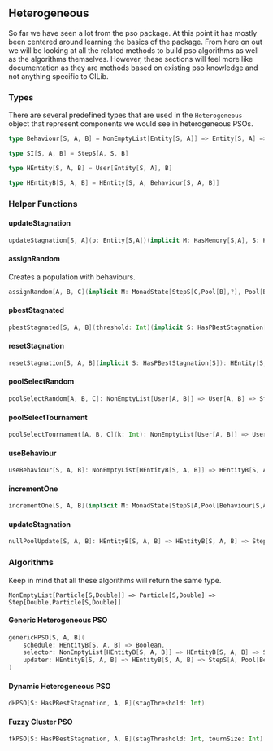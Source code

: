## Heterogeneous

So far we have seen a lot from the pso package.
At this point it has mostly been centered around learning the basics of the package.
From here on out we will be looking at all the related methods to build pso algorithms as well as the algorithms themselves.
However, these sections will feel more like documentation as they are methods based on existing pso knowledge and not anything specific to CILib.

### Types

There are several predefined types that are used in the `Heterogeneous` object that represent components we would see in heterogeneous PSOs.

```scala
type Behaviour[S, A, B] = NonEmptyList[Entity[S, A]] => Entity[S, A] => StepS[A, B, Entity[S, A]]

type SI[S, A, B] = StepS[A, S, B]

type HEntity[S, A, B] = User[Entity[S, A], B]

type HEntityB[S, A, B] = HEntity[S, A, Behaviour[S, A, B]]
```

### Helper Functions

#### updateStagnation

```scala
updateStagnation[S, A](p: Entity[S,A])(implicit M: HasMemory[S,A], S: HasPBestStagnation[S]): Step[A, Entity[S,A]]
```

#### assignRandom

Creates a population with behaviours.

```scala
assignRandom[A, B, C](implicit M: MonadState[StepS[C,Pool[B],?], Pool[B]]): NonEmptyList[A] => StepS[C,Pool[B],NonEmptyList[User[A, B]]]
```

#### pbestStagnated

```scala
pbestStagnated[S, A, B](threshold: Int)(implicit S: HasPBestStagnation[S]): HEntity[S,A,B] => Boolean
```

#### resetStagnation

```scala
resetStagnation[S, A, B](implicit S: HasPBestStagnation[S]): HEntity[S,A,B] => HEntity[S,A,B]
```

#### poolSelectRandom

```scala
poolSelectRandom[A, B, C]: NonEmptyList[User[A, B]] => User[A, B] => StepS[C,Pool[B],User[A, B]]
```

#### poolSelectTournament

```scala
poolSelectTournament[A, B, C](k: Int): NonEmptyList[User[A, B]] => User[A, B] => StepS[C,Pool[B],User[A, B]]
```

#### useBehaviour

```scala
useBehaviour[S, A, B]: NonEmptyList[HEntityB[S, A, B]] => HEntityB[S, A, B] => StepS[A, B, HEntityB[S, A, B]]
```

#### incrementOne

```scala
incrementOne[S, A, B](implicit M: MonadState[StepS[A,Pool[Behaviour[S,A,B]],?],Pool[Behaviour[S,A,B]]]): HEntityB[S, A, B] => HEntityB[S, A, B] => StepS[A,Pool[Behaviour[S,A,B]],Pool[Behaviour[S,A,B]]]
```

#### updateStagnation

```scala
nullPoolUpdate[S, A, B]: HEntityB[S, A, B] => HEntityB[S, A, B] => StepS[A,Pool[Behaviour[S,A,B]],Pool[Behaviour[S,A,B]]]
```

### Algorithms

Keep in mind that all these algorithms will return the same type.

`NonEmptyList[Particle[S,Double]] => Particle[S,Double] => Step[Double,Particle[S,Double]]`

#### Generic Heterogeneous PSO

```scala
genericHPSO[S, A, B](
    schedule: HEntityB[S, A, B] => Boolean,
    selector: NonEmptyList[HEntityB[S, A, B]] => HEntityB[S, A, B] => StepS[A, Pool[Behaviour[S, A, B]], HEntityB[S, A, B]],
    updater: HEntityB[S, A, B] => HEntityB[S, A, B] => StepS[A, Pool[Behaviour[S, A, B]], Pool[Behaviour[S, A, B]]]
)
```

#### Dynamic Heterogeneous PSO

```scala
dHPSO[S: HasPBestStagnation, A, B](stagThreshold: Int)
```

#### Fuzzy Cluster PSO

```scala
fkPSO[S: HasPBestStagnation, A, B](stagThreshold: Int, tournSize: Int)
```
